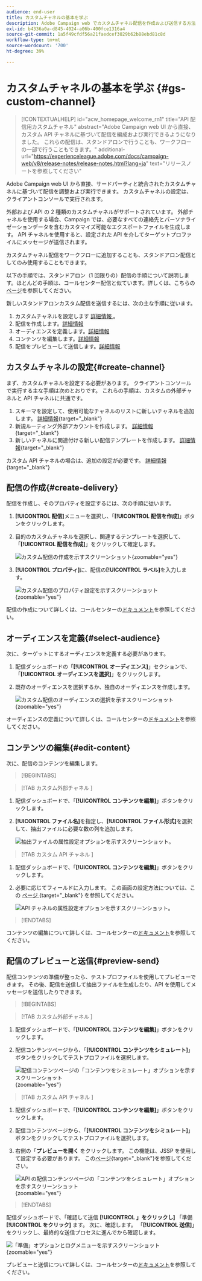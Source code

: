 ```yaml
---
audience: end-user
title: カスタムチャネルの基本を学ぶ
description: Adobe Campaign web でカスタムチャネル配信を作成および送信する方法について説明します
exl-id: b4336a0a-d845-4024-a06b-400fce1316a4
source-git-commit: 1a5f49cfdf56a21faedcef3029b62b88ebd81c8d
workflow-type: tm+mt
source-wordcount: '700'
ht-degree: 39%

---
```


# カスタムチャネルの基本を学ぶ {#gs-custom-channel}

>[!CONTEXTUALHELP]
>id="acw_homepage_welcome_rn1"
>title="API 配信用カスタムチャネル"
>abstract="Adobe Campaign web UI から直接、カスタム API チャネルに基づいて配信を編成および実行できるようになりました。 これらの配信は、スタンドアロンで行うことも、ワークフローの一部で行うこともできます。"
>additional-url="https://experienceleague.adobe.com/docs/campaign-web/v8/release-notes/release-notes.html?lang=ja" text="リリースノートを参照してください"

Adobe Campaign web UI から直接、サードパーティと統合されたカスタムチャネルに基づいて配信を調整および実行できます。 カスタムチャネルの設定は、クライアントコンソールで実行されます。

外部および API の 2 種類のカスタムチャネルがサポートされています。 外部チャネルを使用する場合、Campaign では、必要なすべての連絡先とパーソナライゼーションデータを含むカスタマイズ可能なエクスポートファイルを生成します。 API チャネルを使用すると、設定された API を介してターゲットプロファイルにメッセージが送信されます。

カスタムチャネル配信をワークフローに追加することも、スタンドアロン配信としてのみ使用することもできます。

以下の手順では、スタンドアロン（1 回限りの）配信の手順について説明します。ほとんどの手順は、コールセンター配信と似ています。詳しくは、こちらの[ページ](../call-center/create-call-center.md)を参照してください。

新しいスタンドアロンカスタム配信を送信するには、次の主な手順に従います。

1. カスタムチャネルを設定します [ 詳細情報 ](#create-channel)。
1. 配信を作成します。[詳細情報](#create-delivery)
1. オーディエンスを定義します。[詳細情報](#select-audience)
1. コンテンツを編集します。[詳細情報](#edit-content)
1. 配信をプレビューして送信します。[詳細情報](#preview-send)

## カスタムチャネルの設定{#create-channel}

まず、カスタムチャネルを設定する必要があります。 クライアントコンソールで実行する主な手順は次のとおりです。 これらの手順は、カスタムの外部チャネルと API チャネルに共通です。

1. スキーマを設定して、使用可能なチャネルのリストに新しいチャネルを追加します。 [詳細情報](https://experienceleague.adobe.com/docs/campaign/campaign-v8/send/custom-channel.html?lang=ja#configure-schema){target="_blank"}
1. 新規ルーティング外部アカウントを作成します。 [詳細情報](https://experienceleague.adobe.com/docs/campaign/campaign-v8/send/custom-channel.html?lang=ja#reate-ext-account){target="_blank"}
1. 新しいチャネルに関連付ける新しい配信テンプレートを作成します。 [詳細情報](https://experienceleague.adobe.com/docs/campaign/campaign-v8/send/custom-channel.html?lang=ja#create-template){target="_blank"}

カスタム API チャネルの場合は、追加の設定が必要です。 [詳細情報](https://experienceleague.adobe.com/docs/campaign/campaign-v8/send/custom-channel.html?lang=ja#api-additional){target="_blank"}

## 配信の作成{#create-delivery}

配信を作成し、そのプロパティを設定するには、次の手順に従います。

1. **[!UICONTROL 配信]**&#x200B;メニューを選択し、「**[!UICONTROL 配信を作成]**」ボタンをクリックします。

1. 目的のカスタムチャネルを選択し、関連するテンプレートを選択して、「**[!UICONTROL 配信を作成]**」をクリックして確定します。

   ![カスタム配信の作成を示すスクリーンショット](assets/cus-create.png){zoomable="yes"}

1. **[!UICONTROL プロパティ]**&#x200B;に、配信の&#x200B;**[!UICONTROL ラベル]**&#x200B;を入力します。

   ![カスタム配信のプロパティ設定を示すスクリーンショット](assets/cus-properties.png){zoomable="yes"}

配信の作成について詳しくは、コールセンターの[ドキュメント](../call-center/create-call-center.md#create-delivery)を参照してください。

## オーディエンスを定義{#select-audience}

次に、ターゲットにするオーディエンスを定義する必要があります。

1. 配信ダッシュボードの「**[!UICONTROL オーディエンス]**」セクションで、「**[!UICONTROL オーディエンスを選択]**」をクリックします。

1. 既存のオーディエンスを選択するか、独自のオーディエンスを作成します。

   ![カスタム配信のオーディエンスの選択を示すスクリーンショット](assets/cc-audience2.png){zoomable="yes"}

オーディエンスの定義について詳しくは、コールセンターの[ドキュメント](../call-center/create-call-center.md#select-audience)を参照してください。

## コンテンツの編集{#edit-content}

次に、配信のコンテンツを編集します。

>[!BEGINTABS]

>[!TAB  カスタム外部チャネル ]

1. 配信ダッシュボードで、「**[!UICONTROL コンテンツを編集]**」ボタンをクリックします。

1. **[!UICONTROL ファイル名]**&#x200B;を指定し、**[!UICONTROL ファイル形式]**&#x200B;を選択して、抽出ファイルに必要な数の列を追加します。

   ![抽出ファイルの属性設定オプションを示すスクリーンショット。](assets/cc-content-attributes.png)

>[!TAB  カスタム API チャネル ]

1. 配信ダッシュボードで、「**[!UICONTROL コンテンツを編集]**」ボタンをクリックします。

1. 必要に応じてフィールドに入力します。 この画面の設定方法については、この [ ページ ](https://experienceleague.adobe.com/docs/campaign/campaign-v8/send/custom-channel.html?lang=ja#api-additional-screen){target="_blank"} を参照してください。

   ![API チャネルの属性設定オプションを示すスクリーンショット。](assets/cc-content-attributes-api.png)

>[!ENDTABS]

コンテンツの編集について詳しくは、コールセンターの[ドキュメント](../call-center/create-call-center.md#edit-content)を参照してください。

## 配信のプレビューと送信{#preview-send}

配信コンテンツの準備が整ったら、テストプロファイルを使用してプレビューできます。 その後、配信を送信して抽出ファイルを生成したり、API を使用してメッセージを送信したりできます。

>[!BEGINTABS]

>[!TAB  カスタム外部チャネル ]

1. 配信ダッシュボードで、「**[!UICONTROL コンテンツを編集]**」ボタンをクリックします。

1. 配信コンテンツページから、「**[!UICONTROL コンテンツをシミュレート]**」ボタンをクリックしてテストプロファイルを選択します。

   ![配信コンテンツページの「コンテンツをシミュレート」オプションを示すスクリーンショット](assets/cus-simulate.png){zoomable="yes"}

>[!TAB  カスタム API チャネル ]

1. 配信ダッシュボードで、「**[!UICONTROL コンテンツを編集]**」ボタンをクリックします。

1. 配信コンテンツページから、「**[!UICONTROL コンテンツをシミュレート]**」ボタンをクリックしてテストプロファイルを選択します。

1. 右側の「**プレビューを開く** をクリックします。 この機能は、JSSP を使用して設定する必要があります。 この[ページ](https://experienceleague.adobe.com/docs/campaign/campaign-v8/send/custom-channel.html?lang=ja#api-additional-preview){target="_blank"}を参照してください。

   ![API の配信コンテンツページの「コンテンツをシミュレート」オプションを示すスクリーンショット ](assets/cus-simulate-api.png){zoomable="yes"}

>[!ENDTABS]

配信ダッシュボードで、「確認して送信 **[!UICONTROL 」をクリックし]** 「準備 **[!UICONTROL をクリック]** ます。 次に、確認します。 「**[!UICONTROL 送信]**」をクリックし、最終的な送信プロセスに進んでから確認します。

![「準備」オプションとログメニューを示すスクリーンショット](assets/cus-prepare.png){zoomable="yes"}

プレビューと送信について詳しくは、コールセンターの[ドキュメント](../call-center/create-call-center.md#preview-send)を参照してください。

